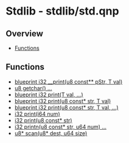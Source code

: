 
# Stdlib - stdlib/std.qnp

## Overview
 - [Functions](#functions)


## Functions
 - [blueprint i32 __print(u8 const** pStr, T val)]()
 - [u8 getchar() ...]()
 - [blueprint i32 print(T val, ...)]()
 - [blueprint i32 print(u8 const* str, T val)]()
 - [blueprint i32 print(u8 const* str, T val, ...)]()
 - [i32 print(i64 num)]()
 - [i32 print(u8 const* str)]()
 - [i32 printn(u8 const* str, u64 num) ...]()
 - [u8* scan(u8* dest, u64 size)]()

